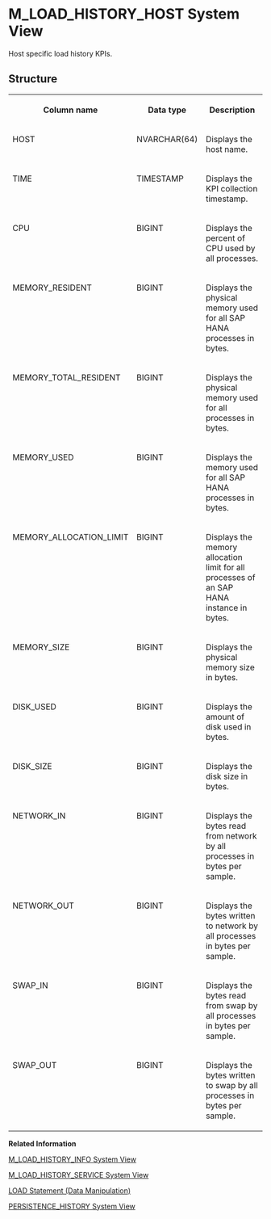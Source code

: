 <!-- loio3fa52abf1d854edbb7342a69364bcb0e -->

# M\_LOAD\_HISTORY\_HOST System View

Host specific load history KPIs.



## Structure


<table>
<tr>
<th valign="top">

Column name

</th>
<th valign="top">

Data type

</th>
<th valign="top">

Description

</th>
</tr>
<tr>
<td valign="top">

HOST

</td>
<td valign="top">

NVARCHAR\(64\)

</td>
<td valign="top">

Displays the host name.

</td>
</tr>
<tr>
<td valign="top">

TIME

</td>
<td valign="top">

TIMESTAMP

</td>
<td valign="top">

Displays the KPI collection timestamp.

</td>
</tr>
<tr>
<td valign="top">

CPU

</td>
<td valign="top">

BIGINT

</td>
<td valign="top">

Displays the percent of CPU used by all processes.

</td>
</tr>
<tr>
<td valign="top">

MEMORY\_RESIDENT

</td>
<td valign="top">

BIGINT

</td>
<td valign="top">

Displays the physical memory used for all SAP HANA processes in bytes.

</td>
</tr>
<tr>
<td valign="top">

MEMORY\_TOTAL\_RESIDENT

</td>
<td valign="top">

BIGINT

</td>
<td valign="top">

Displays the physical memory used for all processes in bytes.

</td>
</tr>
<tr>
<td valign="top">

MEMORY\_USED

</td>
<td valign="top">

BIGINT

</td>
<td valign="top">

Displays the memory used for all SAP HANA processes in bytes.

</td>
</tr>
<tr>
<td valign="top">

MEMORY\_ALLOCATION\_LIMIT

</td>
<td valign="top">

BIGINT

</td>
<td valign="top">

Displays the memory allocation limit for all processes of an SAP HANA instance in bytes.

</td>
</tr>
<tr>
<td valign="top">

MEMORY\_SIZE

</td>
<td valign="top">

BIGINT

</td>
<td valign="top">

Displays the physical memory size in bytes.

</td>
</tr>
<tr>
<td valign="top">

DISK\_USED

</td>
<td valign="top">

BIGINT

</td>
<td valign="top">

Displays the amount of disk used in bytes.

</td>
</tr>
<tr>
<td valign="top">

DISK\_SIZE

</td>
<td valign="top">

BIGINT

</td>
<td valign="top">

Displays the disk size in bytes.

</td>
</tr>
<tr>
<td valign="top">

NETWORK\_IN

</td>
<td valign="top">

BIGINT

</td>
<td valign="top">

Displays the bytes read from network by all processes in bytes per sample.

</td>
</tr>
<tr>
<td valign="top">

NETWORK\_OUT

</td>
<td valign="top">

BIGINT

</td>
<td valign="top">

Displays the bytes written to network by all processes in bytes per sample.

</td>
</tr>
<tr>
<td valign="top">

SWAP\_IN

</td>
<td valign="top">

BIGINT

</td>
<td valign="top">

Displays the bytes read from swap by all processes in bytes per sample.

</td>
</tr>
<tr>
<td valign="top">

SWAP\_OUT

</td>
<td valign="top">

BIGINT

</td>
<td valign="top">

Displays the bytes written to swap by all processes in bytes per sample.

</td>
</tr>
</table>

**Related Information**  


[M\_LOAD\_HISTORY\_INFO System View](m-load-history-info-system-view-2148ede.md "Load history KPI description.")

[M\_LOAD\_HISTORY\_SERVICE System View](m-load-history-service-system-view-261022b.md "Lists service-specific load history KPIs.")

[LOAD Statement \(Data Manipulation\)](../../010-SQL-Reference/012-SQL-Statements/load-statement-data-manipulation-20f83c8.md "Explicitly loads column store table data into memory instead of upon first access.")

[PERSISTENCE\_HISTORY System View](../021-System-Views/persistence-history-system-view-a8cb93e.md "Records the database version history.")

